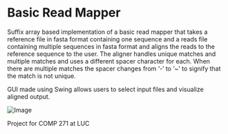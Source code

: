 # Basic Read Mapper

Suffix array based implementation of a basic read mapper that takes a reference file in fasta format containing one sequence and a reads file containing multiple sequences in fasta format and aligns the reads to the reference sequence to the user. The aligner handles unique matches and multiple matches and uses a different spacer character for each. When there are multiple matches the spacer changes from ‘-’ to ‘~’ to signify that the match is not unique.

GUI made using Swing allows users to select input files and visualize aligned output.

![Image](images/readmapper.png)

Project for COMP 271 at LUC
